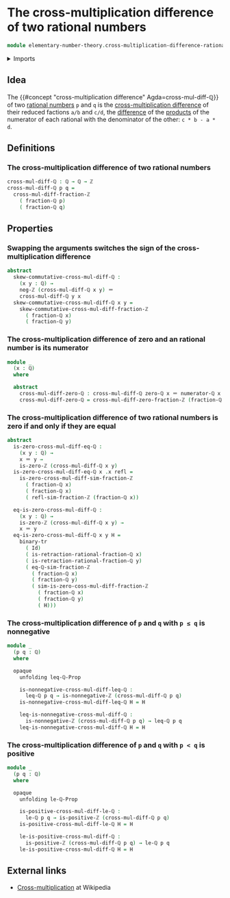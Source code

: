 # The cross-multiplication difference of two rational numbers

```agda
module elementary-number-theory.cross-multiplication-difference-rational-numbers where
```

<details><summary>Imports</summary>

```agda
open import elementary-number-theory.addition-integers
open import elementary-number-theory.cross-multiplication-difference-integer-fractions
open import elementary-number-theory.difference-integers
open import elementary-number-theory.inequality-rational-numbers
open import elementary-number-theory.integer-fractions
open import elementary-number-theory.integers
open import elementary-number-theory.mediant-integer-fractions
open import elementary-number-theory.multiplication-integers
open import elementary-number-theory.nonnegative-integers
open import elementary-number-theory.positive-integers
open import elementary-number-theory.rational-numbers
open import elementary-number-theory.strict-inequality-rational-numbers

open import foundation.action-on-identifications-binary-functions
open import foundation.action-on-identifications-functions
open import foundation.binary-transport
open import foundation.dependent-pair-types
open import foundation.identity-types
open import foundation.negation
open import foundation.propositions
open import foundation.transport-along-identifications
```

</details>

## Idea

The {{#concept "cross-multiplication difference" Agda=cross-mul-diff-ℚ}} of two
[rational numbers](elementary-number-theory.rational-numbers.md) `p` and `q` is
the
[cross-multiplication difference](elementary-number-theory.cross-multiplication-difference-integer-fractions.md)
of their reduced factions `a/b` and `c/d`, the
[difference](elementary-number-theory.difference-integers.md) of the
[products](elementary-number-theory.multiplication-integers.md) of the numerator
of each rational with the denominator of the other: `c * b - a * d`.

## Definitions

### The cross-multiplication difference of two rational numbers

```agda
cross-mul-diff-ℚ : ℚ → ℚ → ℤ
cross-mul-diff-ℚ p q =
  cross-mul-diff-fraction-ℤ
    ( fraction-ℚ p)
    ( fraction-ℚ q)
```

## Properties

### Swapping the arguments switches the sign of the cross-multiplication difference

```agda
abstract
  skew-commutative-cross-mul-diff-ℚ :
    (x y : ℚ) →
    neg-ℤ (cross-mul-diff-ℚ x y) ＝
    cross-mul-diff-ℚ y x
  skew-commutative-cross-mul-diff-ℚ x y =
    skew-commutative-cross-mul-diff-fraction-ℤ
      ( fraction-ℚ x)
      ( fraction-ℚ y)
```

### The cross-multiplication difference of zero and an rational number is its numerator

```agda
module _
  (x : ℚ)
  where

  abstract
    cross-mul-diff-zero-ℚ : cross-mul-diff-ℚ zero-ℚ x ＝ numerator-ℚ x
    cross-mul-diff-zero-ℚ = cross-mul-diff-zero-fraction-ℤ (fraction-ℚ x)
```

### The cross-multiplication difference of two rational numbers is zero if and only if they are equal

```agda
abstract
  is-zero-cross-mul-diff-eq-ℚ :
    (x y : ℚ) →
    x ＝ y →
    is-zero-ℤ (cross-mul-diff-ℚ x y)
  is-zero-cross-mul-diff-eq-ℚ x .x refl =
    is-zero-cross-mul-diff-sim-fraction-ℤ
      ( fraction-ℚ x)
      ( fraction-ℚ x)
      ( refl-sim-fraction-ℤ (fraction-ℚ x))

  eq-is-zero-cross-mul-diff-ℚ :
    (x y : ℚ) →
    is-zero-ℤ (cross-mul-diff-ℚ x y) →
    x ＝ y
  eq-is-zero-cross-mul-diff-ℚ x y H =
    binary-tr
      ( Id)
      ( is-retraction-rational-fraction-ℚ x)
      ( is-retraction-rational-fraction-ℚ y)
      ( eq-ℚ-sim-fraction-ℤ
        ( fraction-ℚ x)
        ( fraction-ℚ y)
        ( sim-is-zero-coss-mul-diff-fraction-ℤ
          ( fraction-ℚ x)
          ( fraction-ℚ y)
          ( H)))
```

### The cross-multiplication difference of `p` and `q` with `p ≤ q` is nonnegative

```agda
module _
  (p q : ℚ)
  where

  opaque
    unfolding leq-ℚ-Prop

    is-nonnegative-cross-mul-diff-leq-ℚ :
      leq-ℚ p q → is-nonnegative-ℤ (cross-mul-diff-ℚ p q)
    is-nonnegative-cross-mul-diff-leq-ℚ H = H

    leq-is-nonnegative-cross-mul-diff-ℚ :
      is-nonnegative-ℤ (cross-mul-diff-ℚ p q) → leq-ℚ p q
    leq-is-nonnegative-cross-mul-diff-ℚ H = H
```

### The cross-multiplication difference of `p` and `q` with `p < q` is positive

```agda
module _
  (p q : ℚ)
  where

  opaque
    unfolding le-ℚ-Prop

    is-positive-cross-mul-diff-le-ℚ :
      le-ℚ p q → is-positive-ℤ (cross-mul-diff-ℚ p q)
    is-positive-cross-mul-diff-le-ℚ H = H

    le-is-positive-cross-mul-diff-ℚ :
      is-positive-ℤ (cross-mul-diff-ℚ p q) → le-ℚ p q
    le-is-positive-cross-mul-diff-ℚ H = H
```

## External links

- [Cross-multiplication](https://en.wikipedia.org/wiki/Cross-multiplication) at
  Wikipedia
